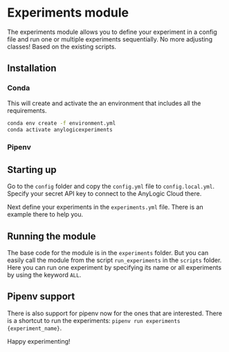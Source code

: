 # Experiments module

The experiments module allows you to define your experiment in a config file and run one or
multiple experiments sequentially. No more adjusting classes! Based on the existing scripts.

## Installation

### Conda
This will create and activate the an environment that includes all the requirements.
```bash
conda env create -f environment.yml
conda activate anylogicexperiments
```

### Pipenv

## Starting up

Go to the `config` folder and copy the `config.yml` file to `config.local.yml`. Specify
your secret API key to connect to the AnyLogic Cloud there.

Next define your experiments in the `experiments.yml` file. There is an example there to help you.

## Running the module

The base code for the module is in the `experiments` folder. But you can easily call the module
from the script `run_experiments` in the `scripts` folder. Here you can run one experiment by
specifying its name or all experiments by using the keyword `ALL`.

## Pipenv support

There is also support for pipenv now for the ones that are interested. There is a shortcut to
run the experiments: `pipenv run experiments {experiment_name}`.



Happy experimenting!

